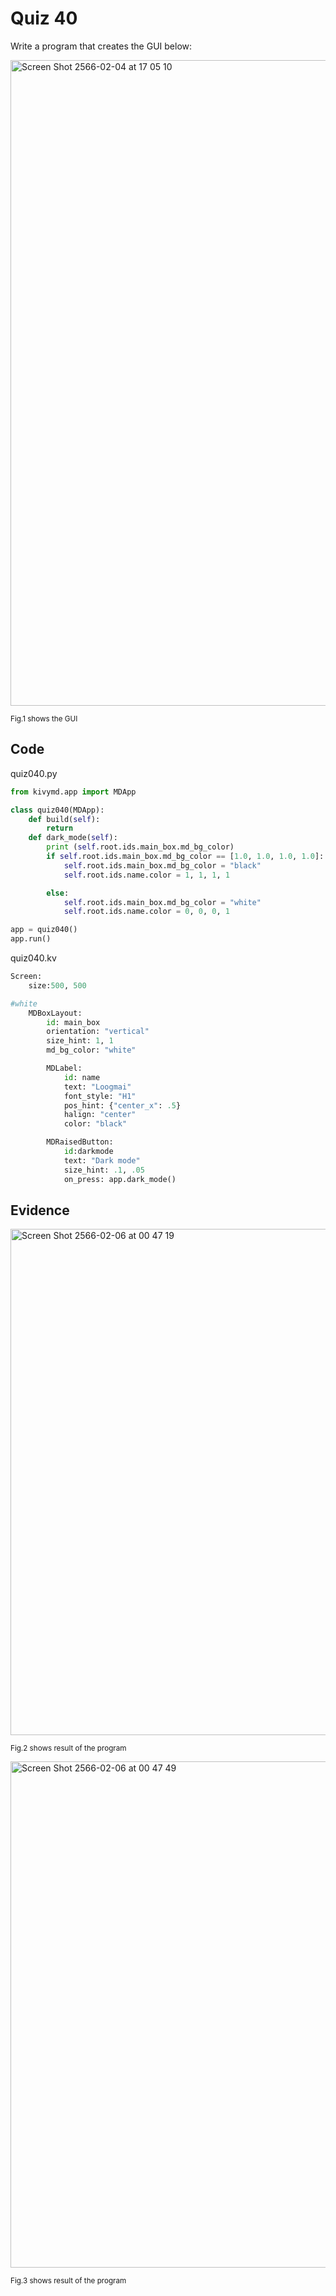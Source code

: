 # Quiz 40

Write a program that creates the GUI below:

<img width="1033" alt="Screen Shot 2566-02-04 at 17 05 10" src="https://user-images.githubusercontent.com/111941936/216756376-062304ff-d749-42b9-8c1e-69910b250fb7.png">

<sub>Fig.1 shows the GUI
  
## Code

quiz040.py
```py
from kivymd.app import MDApp

class quiz040(MDApp):
    def build(self):
        return
    def dark_mode(self):
        print (self.root.ids.main_box.md_bg_color)
        if self.root.ids.main_box.md_bg_color == [1.0, 1.0, 1.0, 1.0]:
            self.root.ids.main_box.md_bg_color = "black"
            self.root.ids.name.color = 1, 1, 1, 1

        else:
            self.root.ids.main_box.md_bg_color = "white"
            self.root.ids.name.color = 0, 0, 0, 1

app = quiz040()
app.run()
```
  
quiz040.kv
```py
Screen:
    size:500, 500

#white
    MDBoxLayout:
        id: main_box
        orientation: "vertical"
        size_hint: 1, 1
        md_bg_color: "white"

        MDLabel:
            id: name
            text: "Loogmai"
            font_style: "H1"
            pos_hint: {"center_x": .5}
            halign: "center"
            color: "black"

        MDRaisedButton:
            id:darkmode
            text: "Dark mode"
            size_hint: .1, .05
            on_press: app.dark_mode()

```

## Evidence

<img width="810" alt="Screen Shot 2566-02-06 at 00 47 19" src="https://user-images.githubusercontent.com/111941936/216829559-f4c51094-89ab-477c-9261-a8035c32cc5d.png">

<sub>Fig.2 shows result of the program
  
<img width="810" alt="Screen Shot 2566-02-06 at 00 47 49" src="https://user-images.githubusercontent.com/111941936/216829585-184b636e-c454-4bfc-bca8-004ae86dd86e.png">

<sub>Fig.3 shows result of the program
